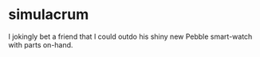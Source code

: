 simulacrum
==========

I jokingly bet a friend that I could outdo his shiny new Pebble smart-watch with parts on-hand.